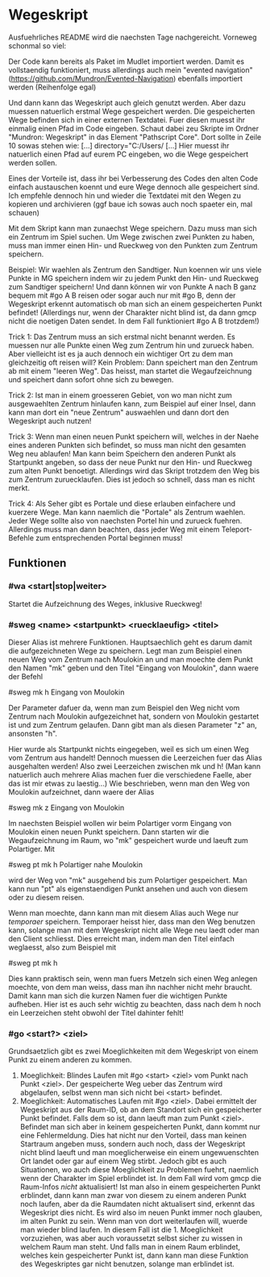 # Wegeskript

Ausfuehrliches README wird die naechsten Tage nachgereicht. Vorneweg schonmal so viel:

Der Code kann bereits als Paket im Mudlet importiert werden. Damit es vollstaendig funktioniert, muss allerdings auch mein "evented navigation" (https://github.com/Mundron/Evented-Navigation) ebenfalls importiert werden (Reihenfolge egal)

Und dann kann das Wegeskript auch gleich genutzt werden. Aber dazu muessen natuerlich erstmal Wege gespeichert werden.
Die gespeicherten Wege befinden sich in einer externen Textdatei. Fuer diesen muesst ihr einmalig einen Pfad im Code eingeben.
Schaut dabei zeu Skripte im Ordner "Mundron: Wegeskript" in das Element "Pathscript Core". Dort sollte in Zeile 10 sowas stehen wie:
[...] directory="C:/Users/ [...]
Hier muesst ihr natuerlich einen Pfad auf eurem PC eingeben, wo die Wege gespeichert werden sollen.

Eines der Vorteile ist, dass ihr bei Verbesserung des Codes den alten Code einfach austauschen koennt und eure Wege dennoch alle gespeichert sind.
Ich empfehle dennoch hin und wieder die Textdatei mit den Wegen zu kopieren und archivieren (ggf baue ich sowas auch noch spaeter ein, mal schauen)


Mit dem Skript kann man zunaechst Wege speichern. Dazu muss man sich ein Zentrum im Spiel suchen. 
Um Wege zwischen zwei Punkten zu haben, muss man immer einen Hin- und Rueckweg von den Punkten zum Zentrum speichern.

Beispiel:
Wir waehlen als Zentrum den Sandtiger. 
Nun koennen wir uns viele Punkte in MG speichern indem wir zu jedem Punkt den Hin- und Rueckweg zum Sandtiger speichern!
Und dann können wir von Punkte A nach B ganz bequem mit #go A B reisen oder sogar auch nur mit #go B, 
denn der Wegeskript erkennt automatisch ob man sich an einem gespeicherten Punkt befindet!
(Allerdings nur, wenn der Charakter nicht blind ist, da dann gmcp nicht die noetigen Daten sendet. 
In dem Fall funktioniert  #go A B trotzdem!)

Trick 1:
Das Zentrum muss an sich erstmal nicht benannt werden. Es muessen nur alle Punkte einen Weg zum Zentrum hin und zurueck haben.
Aber vielleicht ist es ja auch dennoch ein wichtiger Ort zu dem man gleichzeitig oft reisen will? Kein Problem: 
Dann speichert man den Zentrum ab mit einem "leeren Weg". Das heisst, man startet die Wegaufzeichnung 
und speichert dann sofort ohne sich zu bewegen.

Trick 2:
Ist man in einem groesseren Gebiet, von wo man nicht zum ausgewaehlten Zentrum hinlaufen kann, zum Beispiel auf einer Insel,
dann kann man dort ein "neue Zentrum" auswaehlen und dann dort den Wegeskript auch nutzen!

Trick 3:
Wenn man einen neuen Punkt speichern will, welches in der Naehe eines anderen Punkten sich befindet, 
so muss man nicht den gesamten Weg neu ablaufen! Man kann beim Speichern den anderen Punkt als Startpunkt
angeben, so dass der neue Punkt nur den Hin- und Rueckweg zum alten Punkt benoetigt.
Allerdings wird das Skript trotzdem den Weg bis zum Zentrum zuruecklaufen. Dies ist jedoch so schnell, dass man es nicht merkt.

Trick 4:
Als Seher gibt es Portale und diese erlauben einfachere und kuerzere Wege. Man kann naemlich die "Portale" als Zentrum waehlen.
Jeder Wege sollte also von naechsten Portel hin und zurueck fuehren. Allerdings muss man dann beachten, 
dass jeder Weg mit einem Teleport-Befehle zum entsprechenden Portal beginnen muss!

## Funktionen

### \#wa <start|stop|weiter>
Startet die Aufzeichnung des Weges, inklusive Rueckweg!

### \#sweg \<name\> \<startpunkt> \<ruecklaeufig> \<titel>
  Dieser Alias ist mehrere Funktionen. Hauptsaechlich geht es darum damit die aufgezeichneten Wege zu speichern.
  Legt man zum Beispiel einen neuen Weg vom Zentrum nach Moulokin an und man moechte dem Punkt den Namen "mk" geben und den Titel "Eingang von Moulokin", dann waere der Befehl
  
  \#sweg mk  h Eingang von Moulokin
  
  Der Parameter <ruecklaeufig> dafuer da, wenn man zum Beispiel den Weg nicht vom Zentrum nach Moulokin aufgezeichnet hat, sondern von Moulokin gestartet ist und zum Zentrum gelaufen. Dann gibt man als diesen Parameter "z" an, ansonsten "h".
  
  Hier wurde als Startpunkt nichts eingegeben, weil es sich um einen Weg vom Zentrum aus handelt! Dennoch muessen die Leerzeichen fuer das Alias ausgehalten werden! Also zwei Leerzeichen zwischen mk und h!
  (Man kann natuerlich auch mehrere Alias machen fuer die verschiedene Faelle, aber das ist mir etwas zu laestig...)
  Wie beschrieben, wenn man den Weg von Moulokin aufzeichnet, dann waere der Alias
  
  \#sweg mk  z Eingang von Moulokin
  
  Im naechsten Beispiel wollen wir beim Polartiger vorm Eingang von Moulokin einen neuen Punkt speichern. Dann starten wir die Wegaufzeichnung im Raum, wo "mk" gespeichert wurde und laeuft zum Polartiger. Mit
  
  \#sweg pt mk h Polartiger nahe Moulokin
  
  wird der Weg von "mk" ausgehend bis zum Polartiger gespeichert. Man kann nun "pt" als eigenstaendigen Punkt ansehen und auch von diesem oder zu diesem reisen.
  
  Wenn man moechte, dann kann man mit diesem Alias auch Wege nur _temporaer_ speichern. Temporaer heisst hier, dass man den Weg benutzen kann, solange man mit dem Wegeskript nicht alle Wege neu laedt oder man den Client schliesst. Dies erreicht man, indem man den Titel einfach weglaesst, also zum Beispiel mit

\#sweg pt mk h 

Dies kann praktisch sein, wenn man fuers Metzeln sich einen Weg anlegen moechte, von dem man weiss, dass man ihn nachher nicht mehr braucht. Damit kann man sich die kurzen Namen fuer die wichtigen Punkte aufheben. Hier ist es auch sehr wichtig zu beachten, dass nach dem h noch ein Leerzeichen steht obwohl der Titel dahinter fehlt!

### \#go <start?> \<ziel>
  Grundsaetzlich gibt es zwei Moeglichkeiten mit dem Wegeskript von einem Punkt zu einem anderen zu kommen.
  1. Moeglichkeit:
  Blindes Laufen mit \#go \<start> \<ziel> vom Punkt <start> nach Punkt \<ziel>. Der gespeicherte Weg ueber das Zentrum wird abgelaufen, selbst wenn man sich nicht bei \<start> befindet.
  2. Moeglichkeit:
  Automatisches Laufen mit \#go \<ziel>. Dabei ermittelt der Wegeskript aus der Raum-ID, ob an dem Standort sich ein gespeicherter Punkt befindet. Falls dem so ist, dann laeuft man zum Punkt \<ziel>. Befindet man sich aber in keinem gespeicherten Punkt, dann kommt nur eine Fehlermeldung. Dies hat nicht nur den Vorteil, dass man keinen Startraum angeben muss, sondern auch noch, dass der Wegeskript nicht blind laeuft und man moeglicherweise ein einem ungewuenschten Ort landet oder gar auf einem Weg stirbt. Jedoch gibt es auch Situationen, wo auch diese Moeglichkeit zu Problemen fuehrt, naemlich wenn der Charakter im Spiel erblindet ist. In dem Fall wird vom gmcp die Raum-Infos _nicht_ aktualisiert! Ist man also in einem gespeicherten Punkt erblindet, dann kann man zwar von diesem zu einem anderen Punkt noch laufen, aber da die Raumdaten nicht aktualisert sind, erkennt das Wegeskript dies nicht. Es wird also im neuen Punkt immer noch glauben, im alten Punkt zu sein. Wenn man von dort weiterlaufen will, wuerde man wieder blind laufen. In diesem Fall ist die 1. Moeglichkeit vorzuziehen, was aber auch voraussetzt selbst sicher zu wissen in welchem Raum man steht. Und falls man in einem Raum erblindet, welches kein gespeicherter Punkt ist,
  dann kann man diese Funktion des Wegeskriptes gar nicht benutzen, solange man erblindet ist.
